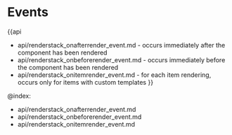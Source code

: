 Events
=======

{{api
- api/renderstack_onafterrender_event.md - occurs immediately after the component has been rendered
- api/renderstack_onbeforerender_event.md - occurs immediately before the component has been rendered
- api/renderstack_onitemrender_event.md - for each item rendering, occurs only for items with custom templates
}}

@index:
- api/renderstack_onafterrender_event.md
- api/renderstack_onbeforerender_event.md
- api/renderstack_onitemrender_event.md


